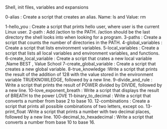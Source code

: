 Shell, init files, variables and expansions

0-alias : Create a script that creates an alias. Name: ls and Value: rm 

1-hello_you : Create a script that prints hello user, where user is the current Linux user.
2-path : Add /action to the PATH. /action should be the last directory the shell looks into when looking for a program.
3-paths : Create a script that counts the number of directories in the PATH.
4-global_variables : Create a script that lists environment variables.
5-local_variables : Create a script that lists all local variables and environment variables, and functions.
6-create_local_variable : Create a script that crates a new local variable ,Name BEST , Value School
7-create_global_variable : Create a script that creates a new global variable.
8-true_knowledge :Write a script that prints the result of the addition of 128 with the value stored in the environment variable TRUEKNOWLEDGE, followed by a new line.
9-divide_and_rule : Write a script that prints the result of POWER divided by DIVIDE, followed by a new line.
10-love_exponent_breath : Write a script that displays the result of BREATH to the power LOVE
11-binary_to_decimal : Write a script that converts a number from base 2 to base 10.
12-combinations : Create a script that prints all possible combinations of two letters, except oo.
13-print_float :Write a script that prints a number with two decimal places, followed by a new line. 
100-decimal_to_hexadecimal : Write a script that converts a number from base 10 to base 16.
